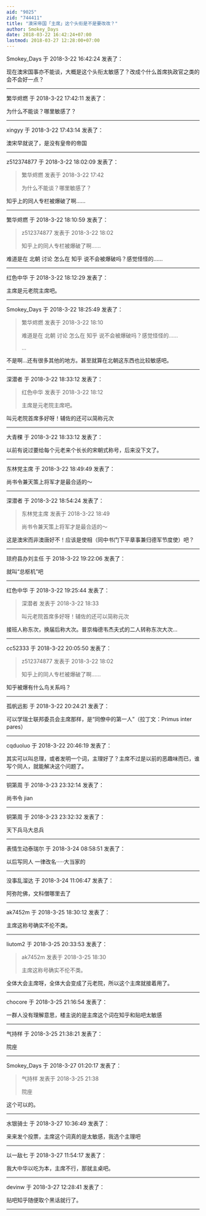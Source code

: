 ```yaml
---
aid: "9025"
zid: "744411"
title: "澳宋帝国「主席」这个头衔是不是要改改？"
author: Smokey_Days
date: 2018-03-22 16:42:24+07:00
lastmod: 2018-03-27 12:28:00+07:00
---
```


Smokey_Days 于 2018-3-22 16:42:24 发表了：

现在澳宋国事亦不能谈，大概是这个头衔太敏感了？改成个什么首席执政官之类的会不会好一点？

---

繁华烬燃 于 2018-3-22 17:42:11 发表了：

为什么不能谈？哪里敏感了？

---

xingyy 于 2018-3-22 17:43:14 发表了：

澳宋早就说了，是没有皇帝的帝国

---

z512374877 于 2018-3-22 18:02:09 发表了：

> 繁华烬燃 发表于 2018-3-22 17:42
>
> 为什么不能谈？哪里敏感了？

知乎上的同人专栏被爆破了啊……

---

繁华烬燃 于 2018-3-22 18:10:59 发表了：

> z512374877 发表于 2018-3-22 18:02
>
> 知乎上的同人专栏被爆破了啊……

难道是在 北朝 讨论 怎么在 知乎 说不会被爆破吗？感觉怪怪的……

---

红色中华 于 2018-3-22 18:12:29 发表了：

主席是元老院主席吧。

---

Smokey_Days 于 2018-3-22 18:25:49 发表了：

> 繁华烬燃 发表于 2018-3-22 18:10
>
> 难道是在 北朝 讨论 怎么在 知乎 说不会被爆破吗？感觉怪怪的……
>
> ...

不是啊...还有很多其他的地方。甚至就算在北朝这东西也比较敏感吧。

---

深潜者 于 2018-3-22 18:33:12 发表了：

> 红色中华 发表于 2018-3-22 18:12
>
> 主席是元老院主席吧。

叫元老院首席多好呀！辅佐的还可以简称元次

---

大青稞 于 2018-3-22 18:33:12 发表了：

以前有说过要给每个元老来个长长的宋朝式称号，后来没下文了。

---

东林党主席 于 2018-3-22 18:49:49 发表了：

尚书令兼天策上将军才是最合适的～

---

深潜者 于 2018-3-22 18:54:24 发表了：

> 东林党主席 发表于 2018-3-22 18:49
>
> 尚书令兼天策上将军才是最合适的～

这是澳宋而非澳唐好不！应该是使相（同中书门下平章事兼归德军节度使）吧？

---

琼府县办刘主任 于 2018-3-22 19:22:06 发表了：

就叫“总枢机”吧

---

红色中华 于 2018-3-22 19:25:44 发表了：

> 深潜者 发表于 2018-3-22 18:33
>
> 叫元老院首席多好呀！辅佐的还可以简称元次

接班人称东次，换届后称大次。普京梅德韦杰夫式的二人转称东次大次…

---

cc52333 于 2018-3-22 20:05:50 发表了：

> z512374877 发表于 2018-3-22 18:02
>
> 知乎上的同人专栏被爆破了啊……

知乎被爆有什么鸟关系吗？

---

孤帆远影 于 2018-3-22 20:24:21 发表了：

可以学瑞士联邦委员会主席那样，是“同僚中的第一人”（拉丁文：Primus inter pares）

---

cqduoluo 于 2018-3-22 20:46:19 发表了：

其实可以叫总理，或者发明一个词，主理好了？主席不过是以前的恶趣味而已，谁写个同人，就能解决这个问题了。

---

铜第周 于 2018-3-23 23:32:14 发表了：

尚书令 jian

---

铜第周 于 2018-3-23 23:32:32 发表了：

天下兵马大总兵

---

表情生动泰瑞尔 于 2018-3-24 08:58:51 发表了：

以后写同人 一律改名·····大当家的

---

没事乱溜达 于 2018-3-24 11:06:47 发表了：

阿弥陀佛，文科僧哪里去了

---

ak7452m 于 2018-3-25 18:30:12 发表了：

主席这称号确实不伦不类。

---

liutom2 于 2018-3-25 20:33:53 发表了：

> ak7452m 发表于 2018-3-25 18:30
>
> 主席这称号确实不伦不类。

全体大会主席呀，全体大会变成了元老院，所以这个主席就接着用了。

---

chocore 于 2018-3-25 21:16:54 发表了：

一群人没有理解意思，楼主说的是主席这个词在知乎和贴吧太敏感

---

气持样 于 2018-3-25 21:38:21 发表了：

院座

---

Smokey_Days 于 2018-3-27 01:20:17 发表了：

> 气持样 发表于 2018-3-25 21:38
>
> 院座

这个可以的。

---

水银骑士 于 2018-3-27 10:36:49 发表了：

来来发个投票，主席这个词真的是太敏感，我选个主理吧

---

以一敌七 于 2018-3-27 11:54:17 发表了：

我大中华以吃为本，主席不行，那就主桌吧。

---

devinw 于 2018-3-27 12:28:41 发表了：

贴吧知乎随便取个黑话就行了。

---

